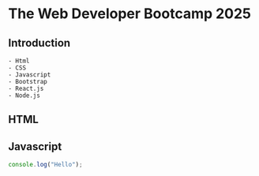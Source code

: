# The Web Developer Bootcamp 2025

 ## Introduction
    - Html
    - CSS
    - Javascript
    - Bootstrap
    - React.js
    - Node.js
## HTML

## Javascript
```js
console.log("Hello");
```